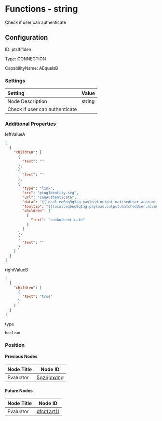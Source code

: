 # Functions - string 
Check if user can authenticate
## Configuration
ID:  ptslfr1den

Type: CONNECTION 

CapabilityName: AEqualsB

### Settings
| Setting | Value  |
| :------------------------ | ---------------------------------------- |
| Node Description | string 
Check if user can authenticate  | 





### Additional Properties
leftValueA
```json 
[
  {
    "children": [
      {
        "text": ""
      },
      {
        "text": ""
      },
      {
        "type": "link",
        "src": "pingIdentity.svg",
        "url": "canAuthenticate",
        "data": "{{local.eq6oq9q1ag.payload.output.matchedUser.account.canAuthenticate}}",
        "tooltip": "{{local.eq6oq9q1ag.payload.output.matchedUser.account.canAuthenticate}}",
        "children": [
          {
            "text": "canAuthenticate"
          }
        ]
      },
      {
        "text": ""
      }
    ]
  }
]
```


rightValueB
```json 
[
  {
    "children": [
      {
        "text": "true"
      }
    ]
  }
]
```


type
```string 
boolean
```





### Position

#### Previous Nodes
| Node Title | Node ID |
| :------------- | ------------ |
| Evaluator | [5gz6jcxdng](./5gz6jcxdng.md) | 
 
 #### Future Nodes
| Node Title | Node ID |
| :------------- | ------------ |
| Evaluator |[dfcr1art1l](./dfcr1art1l.md) | 